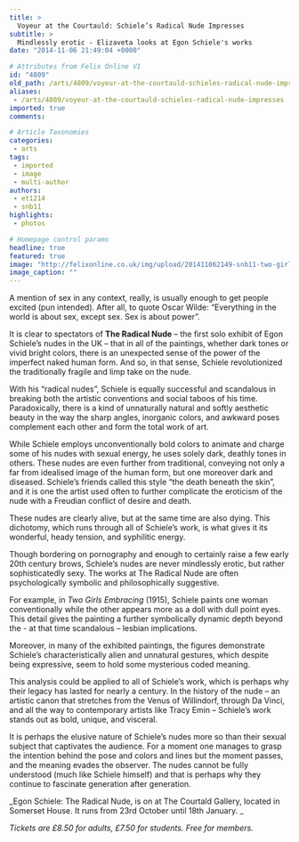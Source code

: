```yaml
---
title: >
  Voyeur at the Courtauld: Schiele’s Radical Nude Impresses
subtitle: >
  Mindlessly erotic - Elizaveta looks at Egon Schiele's works
date: "2014-11-06 21:49:04 +0000"

# Attributes from Felix Online V1
id: "4809"
old_path: /arts/4809/voyeur-at-the-courtauld-schieles-radical-nude-impresses
aliases:
 - /arts/4809/voyeur-at-the-courtauld-schieles-radical-nude-impresses
imported: true
comments:

# Article Taxonomies
categories:
 - arts
tags:
 - imported
 - image
 - multi-author
authors:
 - et1214
 - snb11
highlights:
 - photos

# Homepage control params
headline: true
featured: true
image: "http://felixonline.co.uk/img/upload/201411062149-snb11-two-girls-embracing-(friends)-1915-copy.jpg"
image_caption: ""
---
```


A mention of sex in any context, really, is usually enough to get people excited (pun intended). After all, to quote Oscar Wilde: “Everything in the world is about sex, except sex. Sex is about power”.

It is clear to spectators of __The Radical Nude__ – the first solo exhibit of Egon Schiele’s nudes in the UK – that in all of the paintings, whether dark tones or vivid bright colors, there is an unexpected sense of the power of the imperfect naked human form. And so, in that sense, Schiele revolutionized the traditionally fragile and limp take on the nude.

With his “radical nudes”, Schiele is equally successful and scandalous in breaking both the artistic conventions and social taboos of his time. Paradoxically, there is a kind of unnaturally natural and softly aesthetic beauty in the way the sharp angles, inorganic colors, and awkward poses complement each other and form the total work of art.

While Schiele employs unconventionally bold colors to animate and charge some of his nudes with sexual energy, he uses solely dark, deathly tones in others. These nudes are even further from traditional, conveying not only a far from idealised image of the human form, but one moreover dark and diseased. Schiele’s friends called this style “the death beneath the skin”, and it is one the artist used often to further complicate the eroticism of the nude with a Freudian conflict of desire and death.

These nudes are clearly alive, but at the same time are also dying. This dichotomy, which runs through all of Schiele’s work, is what gives it its wonderful, heady tension, and syphilitic energy.

Though bordering on pornography and enough to certainly raise a few early 20th century brows, Schiele’s nudes are never mindlessly erotic, but rather sophisticatedly sexy. The works at The Radical Nude are often psychologically symbolic and philosophically suggestive.

For example, in _Two Girls Embracing_ (1915), Schiele paints one woman conventionally while the other appears more as a doll with dull point eyes. This detail gives the painting a further symbolically dynamic depth beyond the - at that time scandalous – lesbian implications.

Moreover, in many of the exhibited paintings, the figures demonstrate Schiele’s characteristically alien and unnatural gestures, which despite being expressive, seem to hold some mysterious coded meaning.

This analysis could be applied to all of Schiele’s work, which is perhaps why their legacy has lasted for nearly a century. In the history of the nude – an artistic canon that stretches from the Venus of Willindorf, through Da Vinci, and all the way to contemporary artists like Tracy Emin – Schiele’s work stands out as bold, unique, and visceral.

It is perhaps the elusive nature of Schiele’s nudes more so than their sexual subject that captivates the audience. For a moment one manages to grasp the intention behind the pose and colors and lines but the moment passes, and the meaning evades the observer. The nudes cannot be fully understood (much like Schiele himself) and that is perhaps why they continue to fascinate generation after generation.

_Egon Schiele: The Radical Nude, is on at The Courtald Gallery, located in Somerset House. It runs from 23rd October until 18th January. _

_Tickets are £8.50 for adults, £7.50 for students. Free for members._
